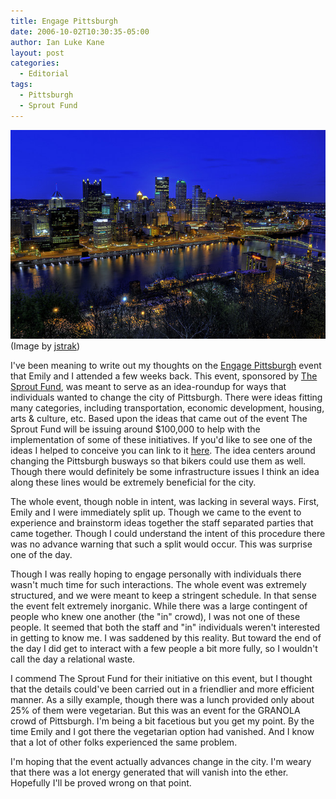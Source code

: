 ```yaml
---
title: Engage Pittsburgh
date: 2006-10-02T10:30:35-05:00
author: Ian Luke Kane
layout: post
categories:
  - Editorial
tags:
  - Pittsburgh
  - Sprout Fund
---
```


![(jstrak)](/assets/pittsburgh.jpg)  
(Image by [jstrak](http://www.flickr.com/photos/35637126@N02/3518456572/sizes/z/in/photostream/))

I've been meaning to write out my thoughts on the
[Engage Pittsburgh](http://www.engagepittsburgh.org/) event that Emily
and I attended a few weeks back. This event, sponsored by
[The Sprout Fund](http://www.sproutfund.org/), was meant to serve as an
idea-roundup for ways that individuals wanted to change the city of
Pittsburgh. There were ideas fitting many categories, including
transportation, economic development, housing, arts & culture, etc.
Based upon the ideas that came out of the event The Sprout Fund will be
issuing around $100,000 to help with the implementation of some of these
initiatives. If you'd like to see one of the ideas I helped to conceive
you can link to it [here](http://www.engagepittsburgh.org/node/177). The
idea centers around changing the Pittsburgh busways so that bikers could
use them as well. Though there would definitely be some infrastructure
issues I think an idea along these lines would be extremely beneficial
for the city.

The whole event, though noble in intent, was lacking in several ways.
First, Emily and I were immediately split up. Though we came to the
event to experience and brainstorm ideas together the staff separated
parties that came together. Though I could understand the intent of this
procedure there was no advance warning that such a split would occur.
This was surprise one of the day.

Though I was really hoping to engage personally with individuals there
wasn't much time for such interactions. The whole event was extremely
structured, and we were meant to keep a stringent schedule. In that
sense the event felt extremely inorganic. While there was a large
contingent of people who knew one another (the "in" crowd), I was not
one of these people. It seemed that both the staff and "in" individuals
weren't interested in getting to know me. I was saddened by this
reality. But toward the end of the day I did get to interact with a few
people a bit more fully, so I wouldn't call the day a relational waste.

I commend The Sprout Fund for their initiative on this event, but I
thought that the details could've been carried out in a friendlier and
more efficient manner. As a silly example, though there was a lunch
provided only about 25% of them were vegetarian. But this was an event
for the GRANOLA crowd of Pittsburgh. I'm being a bit facetious but you
get my point. By the time Emily and I got there the vegetarian option
had vanished. And I know that a lot of other folks experienced the same
problem.

I'm hoping that the event actually advances change in the city. I'm
weary that there was a lot energy generated that will vanish into the
ether. Hopefully I'll be proved wrong on that point.